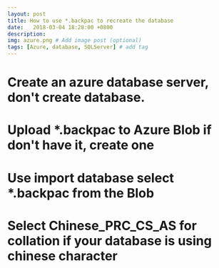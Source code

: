 ```yaml
---
layout: post
title: How to use *.backpac to recreate the database
date:   2018-03-04 18:28:00 +0800
description: 
img: azure.png # Add image post (optional)
tags: [Azure, database, SQLServer] # add tag
---
```


# Create an azure database server, don't create database.

# Upload *.backpac to Azure Blob if don't have it, create one

# Use import database select *.backpac from the Blob

# Select Chinese_PRC_CS_AS for collation if your database is using chinese character

